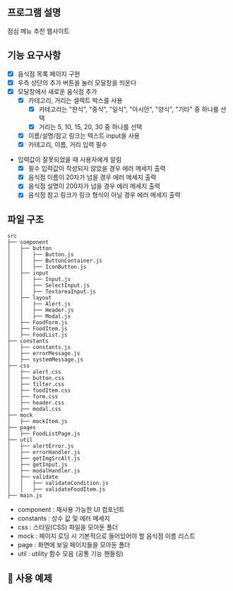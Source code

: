 ## 프로그램 설명

점심 메뉴 추천 웹사이트

## 기능 요구사항

- [x] 음식점 목록 페이지 구현
- [x] 우측 상단의 추가 버튼을 눌러 모달창을 띄운다
- [x] 모달창에서 새로운 음식점 추가
  - [x] 카테고리, 거리는 셀렉트 박스를 사용
    - [x] 카테고리는 "한식", "중식", "일식", "아시안", "양식", "기타" 중 하나를 선택
    - [x] 거리는 5, 10, 15, 20, 30 중 하나를 선택
  - [x] 이름/설명/참고 링크는 텍스트 input을 사용
  - [x] 카테고리, 이름, 거리 입력 필수
- 입력값이 잘못되었을 때 사용자에게 알림
  - [x] 필수 입력값이 작성되지 않았을 경우 에러 메세지 출력
  - [x] 음식점 이름이 20자가 넘을 경우 에러 메세지 출력
  - [x] 음식점 설명이 200자가 넘을 경우 에러 메세지 출력
  - [x] 음식점 참고 링크가 링크 형식이 아닐 경우 에러 메세지 출력

## 파일 구조

```base
src
├── component
│   ├── button
│   │   ├── Button.js
│   │   ├── ButtonContainer.js
│   │   ├── IconButton.js
│   ├── input
│   │   ├── Input.js
│   │   ├── SelectInput.js
│   │   ├── TextareaInput.js
│   ├── layout
│   │   ├── Alert.js
│   │   ├── Header.js
│   │   ├── Modal.js
│   ├── FoodForm.js
│   ├── FoodItem.js
│   ├── FoodList.js
├── constants
│   ├── constants.js
│   ├── errorMessage.js
│   ├── systemMessage.js
├── css
│   ├── alert.css
│   ├── button.css
│   ├── filter.css
│   ├── foodItem.css
│   ├── form.css
│   ├── header.css
│   ├── modal.css
├── mock
│   ├── mockItem.js
├── pages
│   ├── FoodListPage.js
├── util
│   ├── alertError.js
│   ├── errorHandler.js
│   ├── getImgSrcAlt.js
│   ├── getInput.js
│   ├── modalHandler.js
│   ├── validate
│   │   ├── validateCondition.js
│   │   ├── validateFoodItem.js
├── main.js
```

- component : 재사용 가능한 UI 컴포넌트
- constants : 상수 값 및 에러 메세지
- css : 스타일(CSS) 파일을 모아둔 폴더
- mock : 페이지 로딩 시 기본적으로 들어있어야 할 음식점 이름 리스트
- page : 화면에 보일 페이지들을 모아둔 폴더
- util : utility 함수 모음 (공통 기능 핸들링)

## 📄 사용 예제
